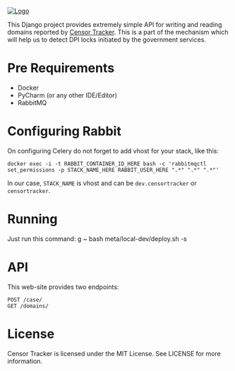 [![Logo](https://raw.githubusercontent.com/roskomsvoboda/censortracker/master/.github/readme-logo.png)](https://github.com/roskomsvoboda/censortracker_backend)

This Django project provides extremely simple API for writing and reading domains reported by [Censor Tracker](https://git.io/JfoBg). 
This is a part of the mechanism which will help us to detect DPI locks initiated by the government services.

Pre Requirements
================

- Docker
- PyCharm (or any other IDE/Editor)
- RabbitMQ


Configuring Rabbit
==================

On configuring Celery do not forget to add vhost for your stack, like this:

```
docker exec -i -t RABBIT_CONTAINER_ID_HERE bash -c 'rabbitmqctl set_permissions -p STACK_NAME_HERE RABBIT_USER_HERE ".*" ".*" ".*"'
```

In our case, `STACK_NAME` is vhost and can be `dev.censortracker` or `censortracker`.

Running
=======

Just run this command:
g
    ~ bash meta/local-dev/deploy.sh -s
    
 
API
===
 
This web-site provides two endpoints:

```
POST /case/
GET /domains/
```

License
=======

Censor Tracker is licensed under the MIT License. See LICENSE for more
information.
